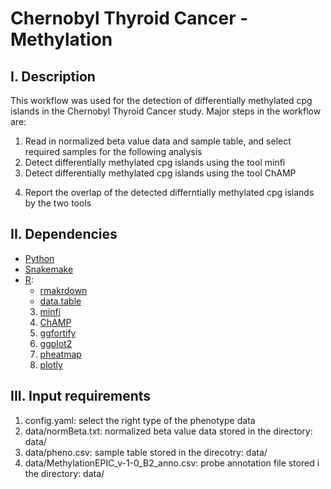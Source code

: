 # Chernobyl Thyroid Cancer - Methylation
## I. Description
This workflow was used for the detection of differentially methylated cpg islands in the Chernobyl Thyroid Cancer study.
Major steps in the workflow are:
1. Read in normalized beta value data and sample table, and select required samples for the following analysis
2. Detect differentially methylated cpg islands using the tool minfi
3. Detect differentially methylated cpg islands using the tool ChAMP 
4) Report the overlap of the detected differntially methylated cpg islands by the two tools
## II. Dependencies
* [Python](https://www.python.org)
* [Snakemake](https://snakemake.readthedocs.io/en/stable/)
* [R](https://www.r-project.org):
    * [rmakrdown](https://cran.r-project.org/web/packages/rmarkdown/index.html)
    * [data.table](https://cran.r-project.org/web/packages/data.table/index.html)
    3) [minfi](https://bioconductor.org/packages/release/bioc/html/minfi.html)
    4) [ChAMP](https://bioconductor.org/packages/release/bioc/html/ChAMP.html)
    5) [ggfortify](https://cran.r-project.org/web/packages/ggfortify/index.html)
    6) [ggplot2](https://cran.r-project.org/web/packages/ggplot2/index.html)
    7) [pheatmap](https://cran.r-project.org/web/packages/pheatmap/index.html)
    8) [plotly](https://cran.r-project.org/web/packages/plotly/index.html)
## III. Input requirements
1) config.yaml: select the right type of the phenotype data
2) data/normBeta.txt: normalized beta value data stored in the directory: data/
3) data/pheno.csv: sample table stored in the direcotry: data/ 
4) data/MethylationEPIC_v-1-0_B2_anno.csv: probe annotation file stored i the directory: data/
